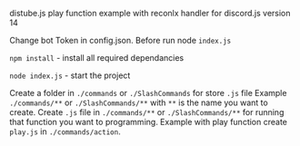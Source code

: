 distube.js play function example with reconlx handler for discord.js version 14

Change bot Token in config.json. Before run node `index.js`

`npm install` - install all required dependancies

`node index.js` - start the project

Create a folder in `./commands` or `./SlashCommands` for store `.js` file
Example `./commands/**` or `./SlashCommands/**` with `**` is the name you want to create.
Create `.js` file in `./commands/**` or `./SlashCommands/**` for running that function you want to programming.
Example with play function create `play.js` in `./commands/action`.
